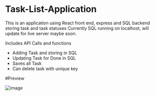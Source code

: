 # Task-List-Application
This is an application using React front end, express and SQL backend storing task and task statuses
Currently SQL running on localhost, will update for live server maybe soon.

Includes API Calls and functions
- Adding Task and storing in SQL
- Updating Task for Done in SQL
- Saves all Task
- Can delete task with unique key

#Preview

![image](https://user-images.githubusercontent.com/107081345/186983855-c49dd342-ef29-46fb-9ff5-281651129732.png)
